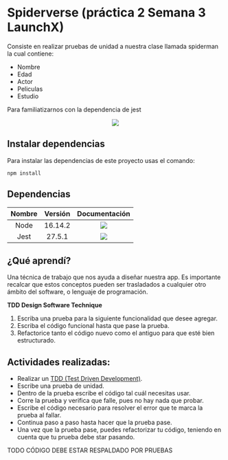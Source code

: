 # Spiderverse (práctica 2 Semana 3 LaunchX)
Consiste en realizar pruebas de unidad a nuestra clase llamada spiderman la cual contiene:
- Nombre
- Edad
- Actor
- Peliculas
- Estudio

Para familiatizarnos con la dependencia de jest

<p align="center"><img src="https://imgmedia.libero.pe/670x396/libero/original/2021/12/13/61b7e0a53a8cea21be4677c3.webp"></p>

## Instalar dependencias
Para instalar las dependencias de este proyecto usas el comando:
```
npm install
```

## Dependencias
| Nombre  | Versión | Documentación | 
| :------------: | :------------: | :------------: |
| Node | 16.14.2 | <a href="https://nodejs.org/docs/latest-v16.x/api/index.html" target="_blank"><img src="https://img.shields.io/badge/🔗 Node-Documentation-green?style=for-the-badge"></a> |
| Jest | 27.5.1  | <a href="https://jestjs.io/docs/27.x/getting-started" target="_blank"><img src="https://img.shields.io/badge/Jest-Documentation-brightgreen?style=for-the-badge&logo=jest"></a> |

## ¿Qué aprendí?
Una técnica de trabajo que nos ayuda a diseñar nuestra app. Es importante recalcar que estos conceptos pueden ser trasladados a cualquier otro ámbito del software, o lenguaje de programación.

**TDD Design Software Technique**
1. Escriba una prueba para la siguiente funcionalidad que desee agregar.
2. Escriba el código funcional hasta que pase la prueba.
3. Refactorice tanto el código nuevo como el antiguo para que esté bien estructurado.

## Actividades realizadas:
- Realizar un [TDD (Test Driven Development)](https://martinfowler.com/bliki/TestDrivenDevelopment.html).
- Escribe una prueba de unidad.
- Dentro de la prueba escribe el código tal cuál necesitas usar.
- Corre la prueba y verifica que falle, pues no hay nada que probar.
- Escribe el código necesario para resolver el error que te marca la prueba al fallar.
- Continua paso a paso hasta hacer que la prueba pase.
- Una vez que la prueba pase, puedes refactorizar tu código, teniendo en cuenta que tu prueba debe star pasando.


TODO CÓDIGO DEBE ESTAR RESPALDADO POR PRUEBAS
